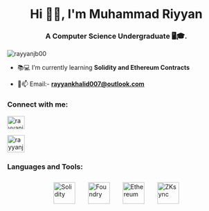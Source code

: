 <h1 align="center">Hi 👋😊, I'm Muhammad Riyyan</h1>
<h3 align="center">A Computer Science Undergraduate 🖥️🎓.</h3>


<p align="left"> <img src="https://komarev.com/ghpvc/?username=rayyanjb00&label=Profile%20views&color=0e75b6&style=flat" alt="rayyanjb00" /> </p>



- 📚💻 I’m currently learning **Solidity and Ethereum Contracts**

- 📧📫 Email:-  **rayyankhalid007@outlook.com**



<h3 align="left">Connect with me:</h3>
<p align="left">
<a href="https://linkedin.com/in/rayyanjb00" target="blank"><img align="center" src="https://raw.githubusercontent.com/rahuldkjain/github-profile-readme-generator/master/src/images/icons/Social/linked-in-alt.svg" alt="rayyanjb00" height="30" width="40" /></a>

<a href="http://discordapp.com/users/1176921917442236541" target="blank"><img align="center" src="https://user-images.githubusercontent.com/34899572/216776599-335c40a0-8b43-46f7-a547-8a31da83de54.png" alt="rayyanjb00" height="40" width="40" /></a>
</p>


<h3>Languages and Tools:</h3>

<div style="display: flex; justify-content: center; align-items: center; gap: 30px; padding: 10px;">
    <a href="https://soliditylang.org/" target="_blank" rel="noreferrer">
        <img src="https://img.icons8.com/color-glass/100/solidity.png" alt="Solidity" style="width: 50px; height: 50px; object-fit: contain; display: block;"/>
    </a>
    <a href="https://book.getfoundry.sh/" target="_blank" rel="noreferrer">
        <img src="https://getfoundry.sh/logo.png" alt="Foundry" style="width: 50px; height: 50px; object-fit: contain; display: block;"/>
    </a>
     <a href="https://ethereum.org/en/" target="_blank" rel="noreferrer">
        <img src="https://img.icons8.com/nolan/64/ethereum.png" alt="Ethereum" style="width: 50px; height: 50px; object-fit: contain; display: block;"/>
    </a>
     <a href="https://www.zksync.io/" target="_blank" rel="noreferrer">
        <img src="https://github.com/bxpana/zksync-community-brand-assets/blob/main/zkSync/Old%20Logos/zkSync.png" alt="ZKsync" style="width: 50px; height: 50px; object-fit: contain; display: block;"/>
    </a>
  
</div>




